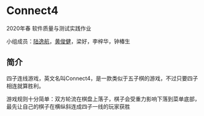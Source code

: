 # Connect4

2020年春 软件质量与测试实践作业

小组成员：[陆逸航](https://github.com/Fimon12138)，[黄俊健](https://github.com/biubiubiiu)，梁好，李梓华，钟椿生

## 简介

四子连线游戏，英文名叫Connect4，是一款类似于五子棋的游戏，不过只要四子相连就算胜利。

游戏规则十分简单：双方轮流在棋盘上落子，棋子会受重力影响下落到菜单底部，最先让自己的棋子在横纵斜连成四子一线的玩家获胜
